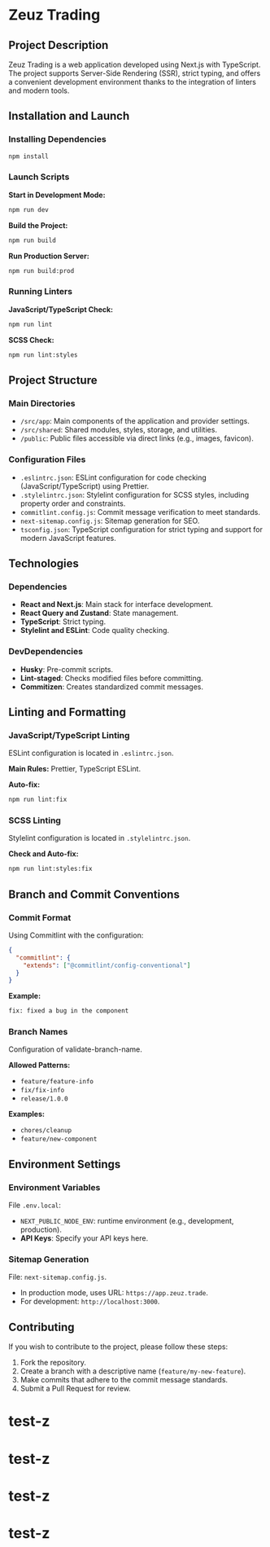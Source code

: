 # Zeuz Trading

## Project Description

Zeuz Trading is a web application developed using Next.js with TypeScript. The project supports Server-Side Rendering (SSR), strict typing, and offers a convenient development environment thanks to the integration of linters and modern tools.

## Installation and Launch

### Installing Dependencies

```bash
npm install
```

### Launch Scripts

**Start in Development Mode:**

```bash
npm run dev
```

**Build the Project:**

```bash
npm run build
```

**Run Production Server:**

```bash
npm run build:prod
```

### Running Linters

**JavaScript/TypeScript Check:**

```bash
npm run lint
```

**SCSS Check:**

```bash
npm run lint:styles
```

## Project Structure

### Main Directories

- `/src/app`: Main components of the application and provider settings.
- `/src/shared`: Shared modules, styles, storage, and utilities.
- `/public`: Public files accessible via direct links (e.g., images, favicon).

### Configuration Files

- `.eslintrc.json`: ESLint configuration for code checking (JavaScript/TypeScript) using Prettier.
- `.stylelintrc.json`: Stylelint configuration for SCSS styles, including property order and constraints.
- `commitlint.config.js`: Commit message verification to meet standards.
- `next-sitemap.config.js`: Sitemap generation for SEO.
- `tsconfig.json`: TypeScript configuration for strict typing and support for modern JavaScript features.

## Technologies

### Dependencies

- **React and Next.js**: Main stack for interface development.
- **React Query and Zustand**: State management.
- **TypeScript**: Strict typing.
- **Stylelint and ESLint**: Code quality checking.

### DevDependencies

- **Husky**: Pre-commit scripts.
- **Lint-staged**: Checks modified files before committing.
- **Commitizen**: Creates standardized commit messages.

## Linting and Formatting

### JavaScript/TypeScript Linting

ESLint configuration is located in `.eslintrc.json`.

**Main Rules:** Prettier, TypeScript ESLint.

**Auto-fix:**

```bash
npm run lint:fix
```

### SCSS Linting

Stylelint configuration is located in `.stylelintrc.json`.

**Check and Auto-fix:**

```bash
npm run lint:styles:fix
```

## Branch and Commit Conventions

### Commit Format

Using Commitlint with the configuration:

```json
{
  "commitlint": {
    "extends": ["@commitlint/config-conventional"]
  }
}
```

**Example:**

```bash
fix: fixed a bug in the component
```

### Branch Names

Configuration of validate-branch-name.

**Allowed Patterns:**

- `feature/feature-info`
- `fix/fix-info`
- `release/1.0.0`

**Examples:**

- `chores/cleanup`
- `feature/new-component`

## Environment Settings

### Environment Variables

File `.env.local`:

- `NEXT_PUBLIC_NODE_ENV`: runtime environment (e.g., development, production).
- **API Keys**: Specify your API keys here.

### Sitemap Generation

File: `next-sitemap.config.js`.

- In production mode, uses URL: `https://app.zeuz.trade`.
- For development: `http://localhost:3000`.

## Contributing

If you wish to contribute to the project, please follow these steps:

1. Fork the repository.
2. Create a branch with a descriptive name (`feature/my-new-feature`).
3. Make commits that adhere to the commit message standards.
4. Submit a Pull Request for review.

# test-z

# test-z

# test-z

# test-z
